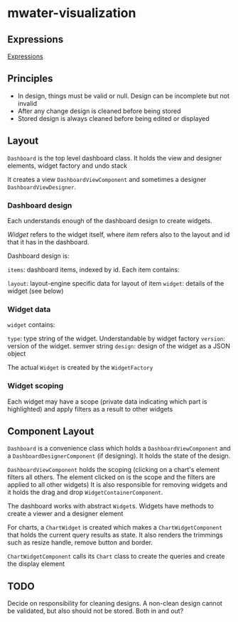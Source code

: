 # mwater-visualization

## Expressions

[Expressions](docs/Expressions.md)

## Principles

* In design, things must be valid or null. Design can be incomplete but not invalid
* After any change design is cleaned before being stored
* Stored design is always cleaned before being edited or displayed

## Layout

`Dashboard` is the top level dashboard class. It holds the view and designer elements, widget factory and undo stack

It creates a view `DashboardViewComponent` and sometimes a designer `DashboardViewDesigner`.


### Dashboard design

Each understands enough of the dashboard design to create widgets.

*Widget* refers to the widget itself, where *item* refers also to the layout and id that it has in the dashboard.

Dashboard design is:

`items`: dashboard items, indexed by id. Each item contains:

`layout`: layout-engine specific data for layout of item
`widget`: details of the widget (see below)


### Widget data

`widget` contains:

`type`: type string of the widget. Understandable by widget factory
`version`: version of the widget. semver string
`design`: design of the widget as a JSON object

The actual `Widget` is created by the `WidgetFactory`

### Widget scoping

Each widget may have a scope (private data indicating which part is highlighted) and apply filters as a result to other widgets

## Component Layout

`Dashboard` is a convenience class which holds a `DashboardViewComponent` and a `DashboardDesignerComponent` (if designing). It holds the state of the design.

`DashboardViewComponent` holds the scoping (clicking on a chart's element filters all others. The element clicked on is the scope and the filters are applied to all other widgets)
It is also responsible for removing widgets and it holds the drag and drop `WidgetContainerComponent`.

The dashboard works with abstract `Widget`s. Widgets have methods to create a viewer and a designer element

For charts, a `ChartWidget` is created which makes a `ChartWidgetComponent` that holds the current query results as state. It also renders the trimmings such as resize handle, remove button and border.

`ChartWidgetComponent` calls its `Chart` class to create the queries and create the display element


## TODO

Decide on responsibility for cleaning designs. A non-clean design cannot be validated, but also should not be stored. Both in and out?
